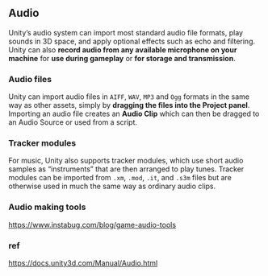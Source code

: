 ## Audio 
Unity’s audio system can import most standard audio file formats, play sounds in 3D space, and apply optional effects such as echo and filtering. Unity can also **record audio from any available microphone on your machine** for **use during gameplay** or **for storage and transmission**.

### Audio files
Unity can import audio files in `AIFF`, `WAV`, `MP3` and `Ogg` formats in the same way as other assets, simply by **dragging the files into the Project panel**. Importing an audio file creates an **Audio Clip** which can then be dragged to an Audio Source or used from a script. 

### Tracker modules
For music, Unity also supports tracker modules, which use short audio samples as “instruments” that are then arranged to play tunes. Tracker modules can be imported from `.xm`, `.mod`, `.it`, and `.s3m` files but are otherwise used in much the same way as ordinary audio clips.

### Audio making tools
https://www.instabug.com/blog/game-audio-tools


### ref
https://docs.unity3d.com/Manual/Audio.html

